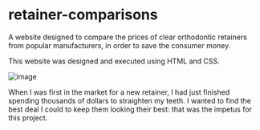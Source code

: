 # retainer-comparisons
A website designed to compare the prices of clear orthodontic retainers from popular manufacturers, in order to save the consumer money.

This website was designed and executed using HTML and CSS.

![image](https://docs.google.com/drawings/d/e/2PACX-1vTwl7iiXYh_mUCvBRkL9N7MshYXze_Q_Gy5KUuo9n-SSbh2lCB-PNazJJf_8guTbZpPBVbhPGw4Hug3/pub?w=1439&h=970)

When I was first in the market for a new retainer, I had just finished spending thousands of dollars to straighten my teeth. I wanted to find the best deal I could to keep them looking their best: that was the impetus for this project.
